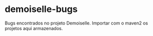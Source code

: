 demoiselle-bugs
===============

Bugs encontrados no projeto Demoiselle.
Importar com o maven2 os projetos aqui armazenados.

